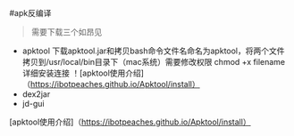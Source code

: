 #apk反编译

> 需要下载三个如昂见

* apktool 下载apktool.jar和拷贝bash命令文件名命名为apktool，将两个文件拷贝到/usr/local/bin目录下（mac系统）需要修改权限 chmod +x filename 详细安装连接 ！[apktool使用介绍]（https://ibotpeaches.github.io/Apktool/install）
* dex2jar
* jd-gui

[apktool使用介绍]（https://ibotpeaches.github.io/Apktool/install）
